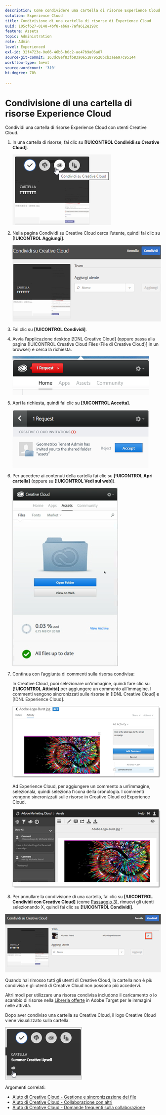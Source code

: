 ```yaml
---
description: Come condividere una cartella di risorse Experience Cloud con utenti Creative Cloud.
solution: Experience Cloud
title: Condivisione di una cartella di risorse di Experience Cloud
uuid: 105cf627-0148-4bf8-ab6a-7afa612e198c
feature: Assets
topic: Administration
role: Admin
level: Experienced
exl-id: 32f4723e-0e66-46b6-b0c2-ae47b9a06a87
source-git-commit: 163dc8ef83fb83a0e51879520bcb3ae697c95144
workflow-type: tm+mt
source-wordcount: '310'
ht-degree: 70%

---
```


# Condivisione di una cartella di risorse Experience Cloud

Condividi una cartella di risorse Experience Cloud con utenti Creative Cloud.

1. In una cartella di risorse, fai clic su **[!UICONTROL Condividi su Creative Cloud]**.

   ![Condividi in Creative Cloud](../../assets/asset-share-cc.png)
1. Nella pagina Condividi su Creative Cloud cerca l’utente, quindi fai clic su **[!UICONTROL Aggiungi]**.

   ![Aggiungi un utente Creative Cloud](../../assets/asset-share-cc-page.png)

1. Fai clic su **[!UICONTROL Condividi]**.
1. Avvia l’applicazione desktop [!DNL Creative Cloud] (oppure passa alla pagina [!UICONTROL Creative Cloud Files (File di Creative Cloud)] in un browser) e cerca la richiesta.

   ![Notifica di richiesta](../../assets/cc_share_request.png)
1. Apri la richiesta, quindi fai clic su **[!UICONTROL Accetta]**.

   ![Accetta richiesta](../../assets/cc_share_accept.png)
1. Per accedere ai contenuti della cartella fai clic su **[!UICONTROL Apri cartella]** (oppure su **[!UICONTROL Vedi sul web]**).

   ![Visualizza sul Web](../../assets/creative_cloud_open_folder.png)
1. Continua con l’aggiunta di commenti sulla risorsa condivisa:

   In Creative Cloud, puoi selezionare un&#39;immagine, quindi fare clic su **[!UICONTROL Attività]** per aggiungere un commento all&#39;immagine. I commenti vengono sincronizzati sulle risorse in [!DNL Creative Cloud] e [!DNL Experience Cloud].

   ![Aggiungi un commento all’immagine](../../assets/asset_comment_cc.png)

   Ad Experience Cloud, per aggiungere un commento a un’immagine, selezionala, quindi seleziona l’icona della cronologia. I commenti vengono sincronizzati sulle risorse in Creative Cloud ed Experience Cloud.

   ![Aggiungi un commento all’immagine](../../assets/asset_comment_mac.png)

1. Per annullare la condivisione di una cartella, fai clic su **[!UICONTROL Condividi con Creative Cloud]** (come [Passaggio 3](share.md)), rimuovi gli utenti selezionando X, quindi fai clic su **[!UICONTROL Condividi]**.

![Annullare la condivisione di una cartella](../../assets/asset_remove_user.png)

Quando hai rimosso tutti gli utenti di Creative Cloud, la cartella non è più condivisa e gli utenti di Creative Cloud non possono più accedervi.

Altri modi per utilizzare una risorsa condivisa includono il caricamento o lo scambio di risorse nella [Libreria offerte](https://experienceleague.adobe.com/docs/target/using/experiences/offers/manage-content.html) in Adobe Target per le immagini nelle attività.

Dopo aver condiviso una cartella su Creative Cloud, il logo Creative Cloud viene visualizzato sulla cartella.

![Logo Creative Cloud sulla cartella](../../assets/asset-cc-logo.png)

Argomenti correlati:

* [Aiuto di Creative Cloud - Gestione e sincronizzazione dei file](https://helpx.adobe.com/it/creative-cloud/help/sync-creative-cloud-files.html)
* [Aiuto di Creative Cloud - Collaborazione con altri](https://helpx.adobe.com/it/creative-cloud/help/collaboration.html)
* [Aiuto di Creative Cloud - Domande frequenti sulla collaborazione](https://helpx.adobe.com/it/creative-cloud/help/collaboration-faq.html)
